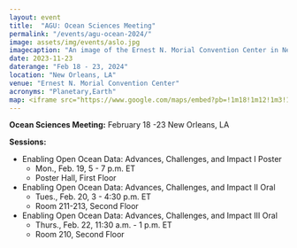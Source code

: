 ```yaml
---
layout: event
title:  "AGU: Ocean Sciences Meeting"
permalink: "/events/agu-ocean-2024/"
image: assets/img/events/aslo.jpg
imagecaption: "An image of the Ernest N. Morial Convention Center in New Orleans, LA where this event will be held."
date: 2023-11-23
daterange: "Feb 18 - 23, 2024"
location: "New Orleans, LA"
venue: "Ernest N. Morial Convention Center"
acronyms: "Planetary,Earth"
map: <iframe src="https://www.google.com/maps/embed?pb=!1m18!1m12!1m3!1d221274.59723177447!2d-90.236402905771!3d29.93872270955338!2m3!1f0!2f0!3f0!3m2!1i1024!2i768!4f13.1!3m3!1m2!1s0x8620a66e2c49ba7f%3A0x185d4d6c82fa192f!2sNew%20Orleans%20Ernest%20N.%20Morial%20Convention%20Center!5e0!3m2!1sen!2sus!4v1701187526597!5m2!1sen!2sus" width="600" height="450" style="border:0;" allowfullscreen="" loading="lazy" referrerpolicy="no-referrer-when-downgrade"></iframe>
---
```


**Ocean Sciences Meeting:** February 18 -23 New Orleans, LA

**Sessions:**
- Enabling Open Ocean Data: Advances, Challenges, and Impact I Poster
  - Mon., Feb. 19, 5 - 7 p.m. ET
  - Poster Hall, First Floor
- Enabling Open Ocean Data: Advances, Challenges, and Impact II Oral
  - Tues., Feb. 20, 3 - 4:30 p.m. ET
  - Room 211-213, Second Floor
- Enabling Open Ocean Data: Advances, Challenges, and Impact III Oral
  - Thurs., Feb. 22, 11:30 a.m. - 1 p.m. ET
  - Room 210, Second Floor